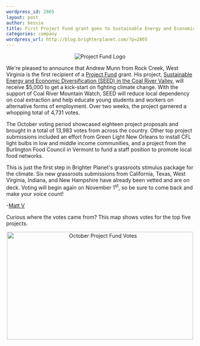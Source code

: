 ```yaml
--- 
wordpress_id: 2865
layout: post
author: bessie
title: First Project Fund grant goes to Sustainable Energy and Economic Diversification project to promote green jobs
categories: company
wordpress_url: http://blog.brighterplanet.com/?p=2865
---
```

<p style="text-align: center;">
<img src="http://brighterplanet.com/stylesheets/images/project_fund/logo.png" alt="Project Fund Logo" />
</p>

We're pleased to announce that Andrew Munn from Rock Creek, West Virginia is the first recipient of a <a href="http://brighterplanet.com/project_fund_projects">Project Fund</a> grant. His project, <a href="http://brighterplanet.com/project_fund_projects/17">Sustainable Energy and Economic Diversification (SEED) in the Coal River Valley</a>, will receive $5,000 to get a kick-start on fighting climate change. With the support of Coal River Mountain Watch, SEED will reduce local dependency on coal extraction and help educate young students and workers on alternative forms of employment. Over two weeks, the project garnered a whopping total of 4,731 votes.

The October voting period showcased eighteen project proposals and brought in a total of 13,983 votes from across the country. Other top project submissions included an effort from Green Light New Orleans to install CFL light bulbs in low and middle income communities, and a project from the Burlington Food Council in Vermont to fund a staff position to promote local food networks.

This is just the first step in Brighter Planet's grassroots stimulus package for the climate. Six new grassroots submissions from California, Texas, West Virginia, Indiana, and New Hampshire have already been vetted and are on deck. Voting will begin again on November 1<sup>st</sup>, so be sure to come back and make your voice count!

-<a href="http://brighterplanet.com/users/mvaughan">Matt V</a>

Curious where the votes came from? This map shows votes for the top five projects.

<p style="text-align: center;">
<a title="October Project Fund Votes by brighterplanet, on Flickr" href="http://www.flickr.com/photos/brighterplanet/4033304290/"><img src="http://farm4.static.flickr.com/3509/4033304290_7771914bcd.jpg" alt="October Project Fund Votes" width="500" height="289" /></a>
</p>
